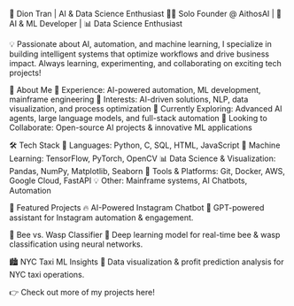 🚀 Dion Tran | AI & Data Science Enthusiast
👨‍💻 Solo Founder @ AithosAI | 🤖 AI & ML Developer | 📊 Data Science Enthusiast

💡 Passionate about AI, automation, and machine learning, I specialize in building intelligent systems that optimize workflows and drive business impact. Always learning, experimenting, and collaborating on exciting tech projects!

📌 About Me
🔹 Experience: AI-powered automation, ML development, mainframe engineering
🔹 Interests: AI-driven solutions, NLP, data visualization, and process optimization
🔹 Currently Exploring: Advanced AI agents, large language models, and full-stack automation
🔹 Looking to Collaborate: Open-source AI projects & innovative ML applications

🛠 Tech Stack
🚀 Languages: Python, C, SQL, HTML, JavaScript
🧠 Machine Learning: TensorFlow, PyTorch, OpenCV
📊 Data Science & Visualization: Pandas, NumPy, Matplotlib, Seaborn
🔧 Tools & Platforms: Git, Docker, AWS, Google Cloud, FastAPI
💡 Other: Mainframe systems, AI Chatbots, Automation

📌 Featured Projects
🔥 AI-Powered Instagram Chatbot
🤖 GPT-powered assistant for Instagram automation & engagement.

🐝 Bee vs. Wasp Classifier
📸 Deep learning model for real-time bee & wasp classification using neural networks.

🏙️ NYC Taxi ML Insights
🚕 Data visualization & profit prediction analysis for NYC taxi operations.

👉 Check out more of my projects here!
